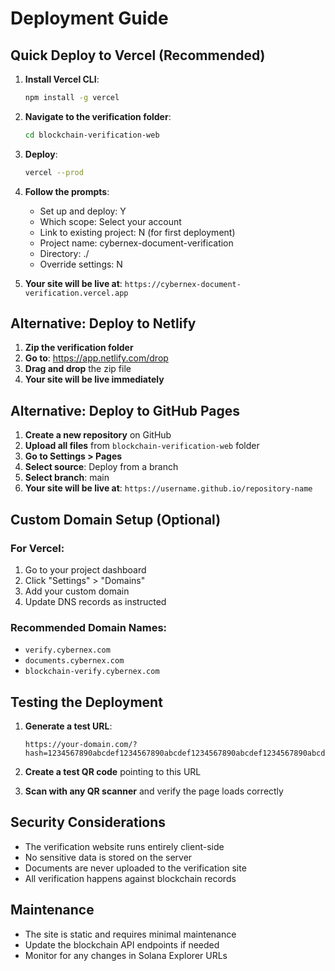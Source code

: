 # Deployment Guide

## Quick Deploy to Vercel (Recommended)

1. **Install Vercel CLI**:

   ```bash
   npm install -g vercel
   ```

2. **Navigate to the verification folder**:

   ```bash
   cd blockchain-verification-web
   ```

3. **Deploy**:

   ```bash
   vercel --prod
   ```

4. **Follow the prompts**:

   - Set up and deploy: Y
   - Which scope: Select your account
   - Link to existing project: N (for first deployment)
   - Project name: cybernex-document-verification
   - Directory: ./
   - Override settings: N

5. **Your site will be live at**: `https://cybernex-document-verification.vercel.app`

## Alternative: Deploy to Netlify

1. **Zip the verification folder**
2. **Go to**: https://app.netlify.com/drop
3. **Drag and drop** the zip file
4. **Your site will be live immediately**

## Alternative: Deploy to GitHub Pages

1. **Create a new repository** on GitHub
2. **Upload all files** from `blockchain-verification-web` folder
3. **Go to Settings > Pages**
4. **Select source**: Deploy from a branch
5. **Select branch**: main
6. **Your site will be live at**: `https://username.github.io/repository-name`

## Custom Domain Setup (Optional)

### For Vercel:

1. Go to your project dashboard
2. Click "Settings" > "Domains"
3. Add your custom domain
4. Update DNS records as instructed

### Recommended Domain Names:

- `verify.cybernex.com`
- `documents.cybernex.com`
- `blockchain-verify.cybernex.com`

## Testing the Deployment

1. **Generate a test URL**:

   ```
   https://your-domain.com/?hash=1234567890abcdef1234567890abcdef1234567890abcdef1234567890abcdef&tx=test123
   ```

2. **Create a test QR code** pointing to this URL

3. **Scan with any QR scanner** and verify the page loads correctly

## Security Considerations

- The verification website runs entirely client-side
- No sensitive data is stored on the server
- Documents are never uploaded to the verification site
- All verification happens against blockchain records

## Maintenance

- The site is static and requires minimal maintenance
- Update the blockchain API endpoints if needed
- Monitor for any changes in Solana Explorer URLs

